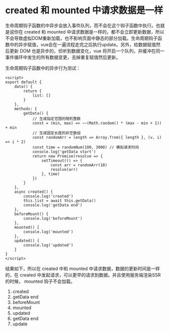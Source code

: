 # created 和 mounted 中请求数据是一样

生命周期钩子函数的中异步会放入事件队列，而不会在这个钩子函数中执行。也就是说你在 created 和 mounted 中请求数据是一样的，都不会立即更新数据，所以不会导致虚拟DOM重新加载，也不影响页面中静态的部分加载。生命周期钩子函数中的异步赋值，vue会在一遍流程走完之后执行update。另外，给数据赋值然后更新 DOM 也是异步的，侦听到数据变化，vue 将开启一个队列，并缓冲在同一事件循环中发生的所有数据变更，去掉重复赋值然后更新。

生命周期钩子函数中的异步行为测试：

```vue
<script>
export default {
    data() {
        return {
            list: []
        }
    },
    methods: {
        getData() {
            // 生成指定范围的随机整数
            const = (min, max) => ~~(Math.random() * (max - min + 1)) + min
            // 生成固定长度的非空数组
            const randomArr = length => Array.from({ length }, (v, i) => i * 2)
            const time = randomNum(100, 3000) // 模拟请求时间
            console.log('getData start')
            return new Promise(resolve => {
                setTimeout(() => {
                    const arr = randomArr(10)
                    resolve(arr)
                }, time)
            })
        }
    },
    async created() {
        console.log('created')
        this.list = await this.getData()
		console.log('getData end')
    },
    beforeMount() {
        console.log('beforeMount')
    },
    mounted() {
        console.log('mounted')
    },
    updated() {
        console.log('updated')
    }
}
</script>
```

结果如下，所以在 created 中和 mounted 中请求数据，数据的更新时间是一样的，在 created 中发起请求，可以更早的请求到数据。并且使用服务端渲染SSR的时候， mounted 钩子不会加载。

1. created
2. getData end
3. beforeMount
4. mounted
5. updated
6. getData end
7. update